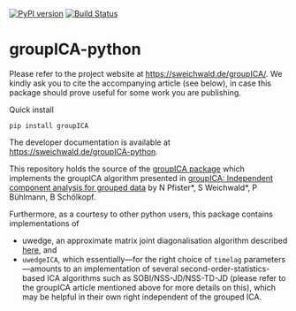 [![PyPI version](https://badge.fury.io/py/groupICA.svg)](https://badge.fury.io/py/groupICA)
[![Build Status](https://travis-ci.org/sweichwald/groupICA-python.svg?branch=master)](https://travis-ci.org/sweichwald/groupICA-python)

# groupICA-python

Please refer to the project website at https://sweichwald.de/groupICA/.
We kindly ask you to cite the accompanying article (see below), in case this package should prove useful for some work you are publishing.

Quick install

    pip install groupICA

The developer documentation is available at https://sweichwald.de/groupICA-python.

This repository holds the source of the [groupICA package](https://pypi.org/project/groupICA/) which implements the groupICA algorithm presented in
[groupICA: Independent component analysis for grouped data](https://arxiv.org/abs/1806.01094) by N Pfister*, S Weichwald*, P Bühlmann, B Schölkopf.

Furthermore, as a courtesy to other python users, this package contains implementations of
* uwedge, an approximate matrix joint diagonalisation algorithm described [here](https://doi.org/10.1109/TSP.2008.2009271), and
* `uwedgeICA`, which essentially—for the right choice of `timelag` parameters—amounts to an implementation of several second-order-statistics-based ICA algorithms such as SOBI/NSS-JD/NSS-TD-JD (please refer to the groupICA article mentioned above for more details on this),
which may be helpful in their own right independent of the grouped ICA.